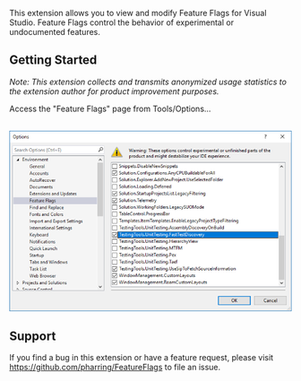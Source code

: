 This extension allows you to view and modify Feature Flags for Visual Studio. Feature Flags control the behavior of experimental or undocumented features.

## Getting Started
_Note: This extension collects and transmits anonymized usage statistics to the extension author for product improvement purposes._

Access the "Feature Flags" page from Tools/Options...

<br/>![Feature Flags](images/FeatureFlagsToolsOptions.png)

## Support
If you find a bug in this extension or have a feature request, please visit https://github.com/pharring/FeatureFlags to file an issue.
